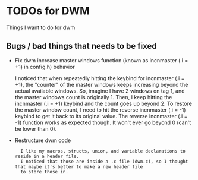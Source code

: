 # TODOs for DWM

Things I want to do for dwm

## Bugs / bad things that needs to be fixed

- Fix dwm increase master windows function (known as incnmaster (.i = +1) in config.h) behavior

	I noticed that when repeatedly hitting the keybind for incnmaster (.i = +1), the "counter" of the master windows keeps
	increasing beyond the actual available windows. So, imagine I have 2 windows on tag 1, and the master windows count
	is originally 1. Then, I keep hitting the incnmaster (.i = +1) keybind and the count goes up beyond 2. To restore the
	master window count, I need to hit the reverse incnmaster (.i = -1) keybind to get it back to its original value.
	The reverse incnmaster (.i = -1) function works as expected though. It won't ever go beyond 0 (can't be lower than 0).

- Restructure dwm code

        I like my macros, structs, union, and variable declarations to reside in a header file.
        I noticed that those are inside a .c file (dwm.c), so I thought that maybe it's better to make a new header file
        to store those in.
